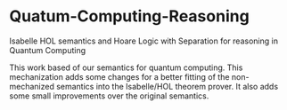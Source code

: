 # Quatum-Computing-Reasoning
Isabelle HOL semantics and Hoare Logic with Separation for reasoning in Quantum Computing

This work based of our semantics for quantum computing. This mechanization adds some changes for a better fitting of the non-mechanized semantics into the Isabelle/HOL theorem prover. It also adds some small improvements over the original semantics. 
